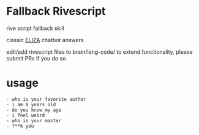 # Fallback Rivescript

rive script fallback skill

classic [ELIZA](https://en.wikipedia.org/wiki/ELIZA) chatbot answers

edit/add rivescript files to brain/lang-code/ to extend functionality, please
submit PRs if you do so

# usage

    - who is your favorite author
    - i am 8 years old
    - do you know my age
    - i feel weird
    - who is your master
    - f**k you